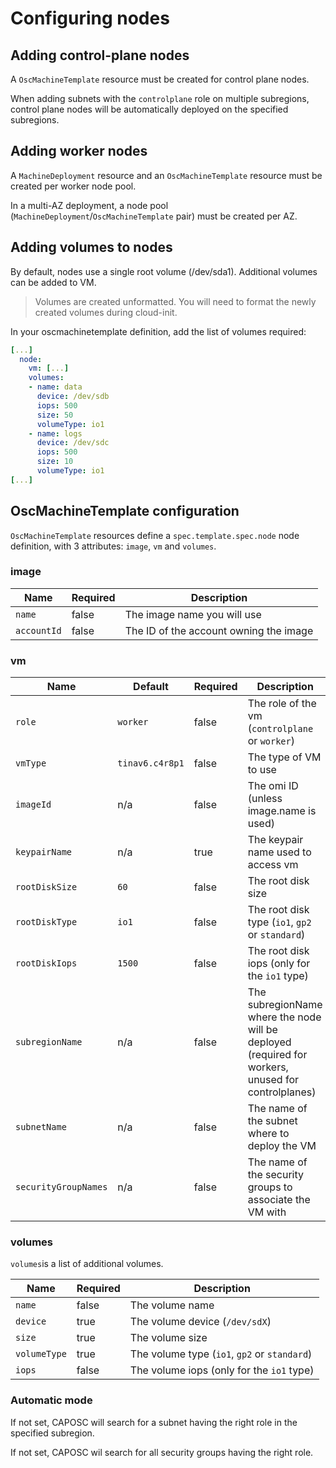 # Configuring nodes

## Adding control-plane nodes

A `OscMachineTemplate` resource must be created for control plane nodes.

When adding subnets with the `controlplane` role on multiple subregions, control plane nodes will be automatically deployed on the specified subregions.

## Adding worker nodes

A `MachineDeployment` resource and an `OscMachineTemplate` resource must be created per worker node pool.

In a multi-AZ deployment, a node pool (`MachineDeployment`/`OscMachineTemplate` pair) must be created per AZ.

## Adding volumes to nodes

By default, nodes use a single root volume (/dev/sda1). Additional volumes can be added to VM.

> Volumes are created unformatted. You will need to format the newly created volumes during cloud-init.

In your oscmachinetemplate definition, add the list of volumes required:

```yaml
[...]
  node:
    vm: [...]
    volumes:
    - name: data
      device: /dev/sdb
      iops: 500
      size: 50
      volumeType: io1
    - name: logs
      device: /dev/sdc
      iops: 500
      size: 10
      volumeType: io1
[...]
```


## OscMachineTemplate configuration

`OscMachineTemplate` resources define a `spec.template.spec.node` node definition, with 3 attributes: `image`, `vm` and `volumes`.

### image

| Name |  Required | Description
| --- | --- | ---
| `name` | false | The image name you will use
| `accountId` | false | The ID of the account owning the image

### vm

| Name |  Default | Required | Description
| --- | --- | --- | ---
| `role` | `worker` | false |  The role of the vm (`controlplane` or `worker`)
| `vmType` | `tinav6.c4r8p1` | false |  The type of VM to use
| `imageId` | n/a | false |  The omi ID (unless image.name is used)
| `keypairName` | n/a | true |  The keypair name used to access vm
| `rootDiskSize` | `60` | false |  The root disk size
| `rootDiskType` | `io1` | false |  The root disk type (`io1`, `gp2` or `standard`)
| `rootDiskIops` | `1500` | false |  The root disk iops (only for the `io1` type)
| `subregionName` | n/a | false | The subregionName where the node will be deployed (required for workers, unused for controlplanes)
| `subnetName` | n/a | false | The name of the subnet where to deploy the VM
| `securityGroupNames` | n/a | false | The name of the security groups to associate the VM with

### volumes

`volumes`is a list of additional volumes.

| Name |  Required | Description
| --- | --- | ---
| `name` | false |  The volume name
| `device` | true |  The volume device (`/dev/sdX`)
| `size` | true |  The volume size
| `volumeType` | true |  The volume type (`io1`, `gp2` or `standard`)
| `iops` | false |  The volume iops (only for the `io1` type)

### Automatic mode

If not set, CAPOSC will search for a subnet having the right role in the specified subregion.

If not set, CAPOSC wil search for all security groups having the right role.